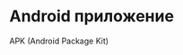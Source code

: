 <!-- .slide:    data-background-color="#699f00" -->
<!-- .slide:    class="center center-horizontal" -->
<!-- .slide:    data-transition="convex" -->

# Android приложение

APK (Android Package Kit)